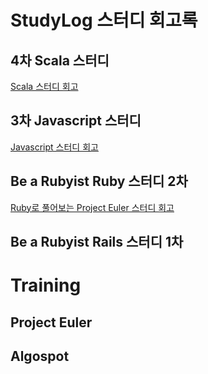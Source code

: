 # StudyLog 스터디 회고록 #

## 4차 Scala 스터디 ##

[Scala 스터디 회고](https://github.com/flowkater/StudyLog/tree/master/scala)

## 3차 Javascript 스터디 ##

[Javascript 스터디 회고](https://github.com/flowkater/StudyLog/tree/master/Javascript)

## Be a Rubyist Ruby 스터디 2차 ##

[Ruby로 풀어보는 Project Euler 스터디 회고](https://github.com/flowkater/StudyLog/tree/master/Ruby)

## Be a Rubyist Rails 스터디 1차 ##

# Training #

## Project Euler ##

## Algospot ##
